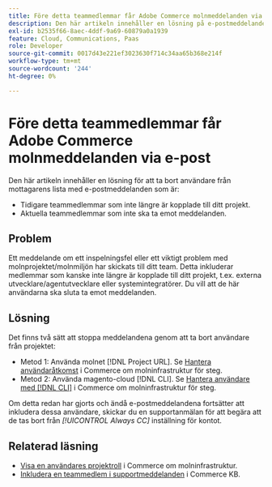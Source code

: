 ```yaml
---
title: Före detta teammedlemmar får Adobe Commerce molnmeddelanden via e-post
description: Den här artikeln innehåller en lösning på e-postmeddelanden om molninfrastrukturmeddelanden som skickas till tidigare teammedlemmar.
exl-id: b2535f66-8aec-4ddf-9a69-60879a0a1939
feature: Cloud, Communications, Paas
role: Developer
source-git-commit: 0017d43e221ef3023630f714c34aa65b368e214f
workflow-type: tm+mt
source-wordcount: '244'
ht-degree: 0%

---
```


# Före detta teammedlemmar får Adobe Commerce molnmeddelanden via e-post

Den här artikeln innehåller en lösning för att ta bort användare från mottagarens lista med e-postmeddelanden som är:
* Tidigare teammedlemmar som inte längre är kopplade till ditt projekt.
* Aktuella teammedlemmar som inte ska ta emot meddelanden.

## Problem

Ett meddelande om ett inspelningsfel eller ett viktigt problem med molnprojektet/molnmiljön har skickats till ditt team. Detta inkluderar medlemmar som kanske inte längre är kopplade till ditt projekt, t.ex. externa utvecklare/agentutvecklare eller systemintegratörer. Du vill att de här användarna ska sluta ta emot meddelanden.

## Lösning

Det finns två sätt att stoppa meddelandena genom att ta bort användare från projektet:

* Metod 1: Använda molnet [!DNL Project URL]. Se [Hantera användaråtkomst](https://experienceleague.adobe.com/docs/commerce-cloud-service/user-guide/project/user-access.html) i Commerce om molninfrastruktur för steg.
* Metod 2: Använda magento-cloud [!DNL CLI]. Se [Hantera användare med [!DNL CLI]](https://experienceleague.adobe.com/docs/commerce-cloud-service/user-guide/project/user-access.html#manage-users-with-the-cli) i Commerce om molninfrastruktur för steg.

Om detta redan har gjorts och ändå e-postmeddelandena fortsätter att inkludera dessa användare, skickar du en supportanmälan för att begära att de tas bort från *[!UICONTROL Always CC]* inställning för kontot.

## Relaterad läsning

* [Visa en användares projektroll](https://experienceleague.adobe.com/docs/commerce-cloud-service/user-guide/project/user-access.html#view-a-user’s-project-role) i Commerce om molninfrastruktur.
* [Inkludera en teammedlem i supportmeddelanden](https://experienceleague.adobe.com/docs/commerce-knowledge-base/kb/how-to/how-to-include-a-team-member-in-support-notifications.html) i Commerce KB.
